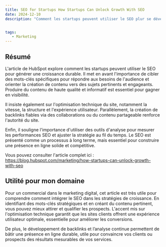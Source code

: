 ```yaml
---
title: SEO for Startups How Startups Can Unlock Growth With SEO
date: 2024-12-10
description: "Comment les startups peuvent utiliser le SEO plur se développer"


tags:
   - Marketing
---
```


## Résumé

L'article de HubSpot explore comment les startups peuvent utiliser le SEO pour générer une croissance durable. Il met en avant l'importance de cibler des mots-clés spécifiques pour répondre aux besoins de l'audience et orienter la création de contenu vers des sujets pertinents et engageants. Produire du contenu de haute qualité et informatif est essentiel pour gagner en visibilité.

Il insiste également sur l'optimisation technique du site, notamment la vitesse, la structure et l'expérience utilisateur. Parallèlement, la création de backlinks fiables via des collaborations ou du contenu partageable renforce l'autorité du site.

Enfin, il souligne l'importance d'utiliser des outils d'analyse pour mesurer les performances SEO et ajuster la stratégie au fil du temps. Le SEO est présenté comme un processus à long terme, mais essentiel pour construire une présence en ligne solide et compétitive.

Vous pouvez consulter l'article complet ici : https://blog.hubspot.com/marketing/how-startups-can-unlock-growth-with-seo



## Utilité pour mon domaine 


Pour un commercial dans le marketing digital, cet article est très utile pour comprendre comment intégrer le SEO dans les stratégies de croissance. En identifiant des mots-clés stratégiques et en créant du contenu pertinent, vous pouvez mieux attirer et qualifier les prospects. L'accent mis sur l'optimisation technique garantit que les sites clients offrent une expérience utilisateur optimale, essentielle pour améliorer les conversions.

De plus, le développement de backlinks et l’analyse continue permettent de bâtir une présence en ligne durable, utile pour convaincre vos clients ou prospects des résultats mesurables de vos services.
